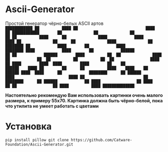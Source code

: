 # Ascii-Generator
Простой генератор чёрно-белых ASCII артов
``                                                                   ████████████
                                                                  ██          ████
                                ██                              ████            ██
            ████████████        ██              ██              ██              ██
          ██          ████      ██              ████            ████          ████
        ██              ██      ██              ████              ██    ████████
        ██            ████        ██            ████              ████████
      ████            ████        ██            ██████              ██
      ██            ██████        ████          ██  ██              ████
      ██            ██  ██          ██          ██  ██                ████          ██
      ████        ████  ████        ████        ██    ██                ██████    ████
        ██        ██      ██          ████    ████    ██                    ██████
          ████  ████      ██            ████████      ██
            ██████        ████                        ████
                            ██                          ██
                                          ████████      ██
                                      ██████            ██
                                    ████                ██
                                    ████                ██
                                      ██                ██
                                        ████          ████
                                          ██████████████``

**Настоятельно рекомендую Вам использовать картинки очень малого размера, к примеру 55х70. Картинка должна быть чёрно-белой, пока что утилита не умеет работать с цветами**

# Установка
``pip install pillow
git clone https://github.com/Catware-Foundation/Ascii-Generator.git``
